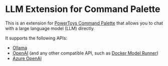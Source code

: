 # LLM Extension for Command Palette

This is an extension for [PowerToys Command Palette](https://learn.microsoft.com/en-us/windows/powertoys/command-palette/overview) that allows you to chat with a large language model (LLM) directly.

It supports the following APIs:

- [Ollama](https://ollama.com/)
- [OpenAI](https://platform.openai.com/docs/overview) (and any other compatible API, such as [Docker Model Runner](https://docs.docker.com/model-runner/))
- [Azure OpenAI](https://learn.microsoft.com/en-us/azure/cognitive-services/openai/overview)